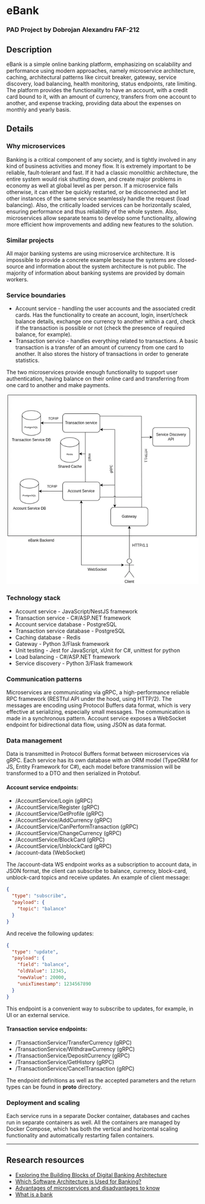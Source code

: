 # eBank
### PAD Project by Dobrojan Alexandru FAF-212


## Description
eBank is a simple online banking platform, emphasizing on scalability and performance using modern approaches, namely microservice architecture, caching, 
architectural patterns like circuit breaker, gateway, service discovery, load balancing, health monitoring, status endpoints, rate limiting.
The platform provides the functionality to have an account, with a credit card bound to it, with an amount of currency, transfers from one account to another, and
expense tracking, providing data about the expenses on monthly and yearly basis.


## Details
### Why microservices
Banking is a critical component of any society, and is tightly involved in any kind of business activities and money flow. It is extremely important to be reliable,
fault-tolerant and fast. If it had a classic monolithic architecture, the entire system would risk shutting down, and create major problems in economy as well at global level
as per person. If a microservice falls otherwise, it can either be quickly restarted, or be disconnected and let other instances of the same service seamlessly handle the request (load balancing). 
Also, the critically loaded services can be horizontally scaled, ensuring performance and thus reliability of the whole system. Also, microservices allow separate teams to
develop some functionality, allowing more efficient how improvements and adding new features to the solution.

### Similar projects 
All major banking systems are using microservice architecture. It is impossible to provide a concrete example because the systems are closed-source and information about the system
architecture is not public. The majority of information about banking systems are provided by domain workers.

### Service boundaries
  - Account service - handling the user accounts and the associated credit cards. Has the functionality to create an account, login, insert/check balance details, exchange one currency to another within a card,
check if the transaction is possible or not (check the presence of required balance, for example).
  - Transaction service - handles everything related to transactions. A basic transaction is a transfer of an amount of currency from one card to another. It also stores the history of transactions in order to generate
statistics.

The two microservices provide enough functionality to support user authentication, having balance on their online card and transferring from one card to another and make payments.

![System architecture](./images/pad-lab-1-services.webp)

### Technology stack
  - Account service - JavaScript/NestJS framework
  - Transaction service - C#/ASP.NET framework
  - Account service database - PostgreSQL
  - Transaction service database - PostgreSQL
  - Caching database - Redis
  - Gateway - Python 3/Flask framework
  - Unit testing - Jest for JavaScript, xUnit for C#, unittest for python
  - Load balancing - C#/ASP.NET framework
  - Service discovery - Python 3/Flask framework

### Communication patterns
Microservices are communicating via gRPC, a high-performance reliable RPC framework (RESTful API under the hood, using HTTP/2). The messages are encoding using Protocol Buffers data format, which is very effective at serializing, 
especially small messages. The communication is made in a synchronous pattern. Account service exposes a WebSocket endpoint for bidirectional data flow, using JSON as data format.

### Data management
Data is transmitted in Protocol Buffers format between microservices via gRPC. Each service has its own database with an ORM model (TypeORM for JS, Entity Framework for C#), each model before transmission will be transformed to a 
DTO and then serialized in Protobuf.

#### Account service endpoints:
  - /AccountService/Login (gRPC)
  - /AccountService/Register (gRPC)
  - /AccountService/GetProfile (gRPC)
  - /AccountService/AddCurrency (gRPC)
  - /AccountService/CanPerformTransaction (gRPC)
  - /AccountService/ChangeCurrency (gRPC)
  - /AccountService/BlockCard (gRPC)
  - /AccountService/UnblockCard (gRPC)
  - /account-data (WebSocket)

The /account-data WS endpoint works as a subscription to account data, in JSON format, the client can subscribe to balance, currency, block-card, unblock-card topics and receive updates.
An example of client message:
```json
{
  "type": "subscribe",
  "payload": {
    "topic": "balance"
  }
}
```

And receive the following updates:
```json
{
  "type": "update",
  "payload": {
    "field": "balance",
    "oldValue": 12345,
    "newValue": 20000,
    "unixTimestamp": 1234567890
  }
}
```
This endpoint is a convenient way to subscribe to updates, for example, in UI or an external service.

#### Transaction service endpoints:
  - /TransactionService/TransferCurrency (gRPC)
  - /TransactionService/WithdrawCurrency (gRPC)
  - /TransactionService/DepositCurrency (gRPC)
  - /TransactionService/GetHistory (gRPC)
  - /TransactionService/CancelTransaction (gRPC)

The endpoint definitions as well as the accepted parameters and the return types can be found in **proto** directory.

### Deployment and scaling
Each service runs in a separate Docker container, databases and caches run in separate containers as well. All the containers are managed by Docker Compose, which has both the vertical and 
horizontal scaling functionality and automatically restarting fallen containers.

---

## Research resources
  - [Exploring the Building Blocks of Digital Banking Architecture](https://inoxoft.com/blog/10-requirements-for-building-digital-banking-architecture/)
  - [Which Software Architecture is Used for Banking?](https://medium.com/@linnea.paul.873/which-software-architecture-is-used-for-banking-5c3b251c59d0)
  - [Advantages of microservices and disadvantages to know](https://www.atlassian.com/microservices/cloud-computing/advantages-of-microservices)
  - [What is a bank](https://www.imf.org/external/pubs/ft/fandd/2012/03/basics.htm)
